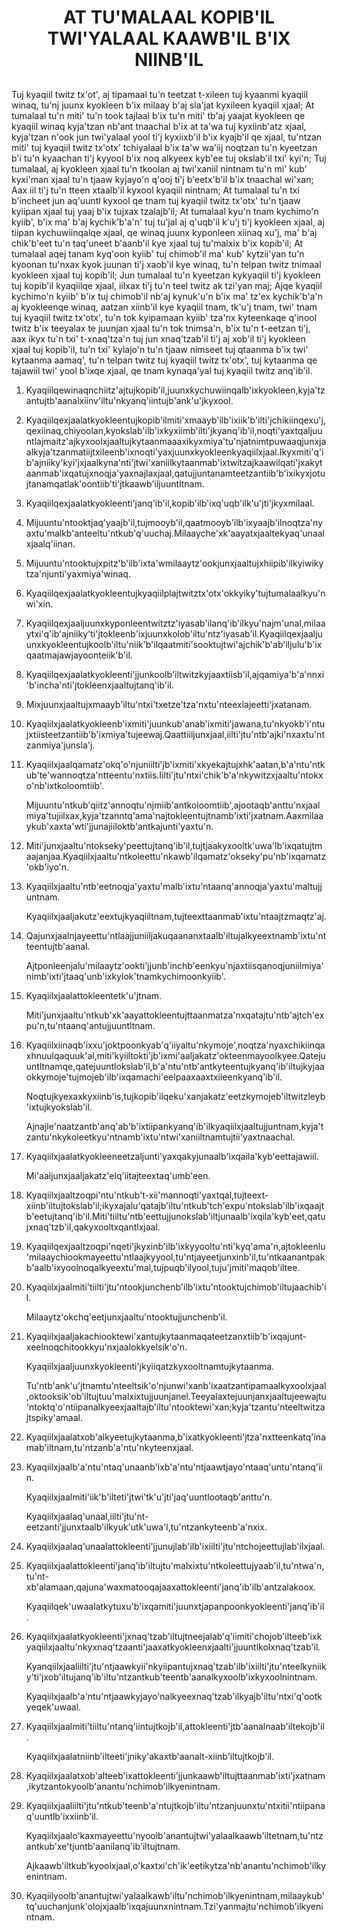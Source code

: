 <h1 align='center'>AT TU'MALAAL KOPIB'IL TWI'YALAAL KAAWB'IL B'IX NIINB'IL</h1>
<h2></h2>
<p>Tuj kyaqiil twitz tx'ot', aj tipamaal tu'n teetzat t-xileen tuj kyaanmi kyaqiil winaq, tu'nj juunx kyokleen b'ix milaay b'aj sla'jat kyxileen kyaqiil xjaal;
At tumalaal tu'n miti' tu'n took tajlaal b'ix tu'n miti' tb'aj yaajat kyokleen qe kyaqiil winaq kyja'tzan nb'ant tnaachal b'ix at ta'wa tuj kyxiinb'atz xjaal, kyja'tzan n'ook jun twi'yalaal yool ti'j kyxiixb'il b'ix kyajb'il qe xjaal, tu'ntzan miti' tuj kyaqiil twitz tx'otx' tchiyalaal b'ix ta'w wa'iij noqtzan tu'n kyeetzan b'i tu'n kyaachan ti'j kyyool b'ix noq alkyeex kyb'ee tuj okslab'il txi' kyi'n;
Tuj tumalaal, aj kyokleen xjaal tu'n tkoolan aj twi'xaniil nintnam tu'n mi' kub' kyxi'man xjaal tu'n tjaaw kyjayo'n q'ooj ti'j b'eetx'b'il b'ix tnaachal wi'xan;
Aax iil ti'j tu'n tteen xtaalb'il kyxool kyaqiil nintnam;
At tumalaal tu'n txi b'incheet jun aq'uuntl kyxool qe tnam tuj kyaqiil twitz tx'otx' tu'n tjaaw kyiipan xjaal tuj yaaj b'ix tujxax tzalajb'il;
At tumalaal kyu'n tnam kychimo'n kyiib', b'ix ma' b'aj kychik'b'a'n' tuj tu'jal aj q'uqb'il k'u'j ti'j kyokleen xjaal, aj tiipan kychuwiinqalqe xjaal, qe winaq juunx kyponleen xiinaq xu'j, ma' b'aj chik'b'eet tu'n taq'uneet b'aanb'il kye xjaal tuj tu'malxix b'ix kopib'il;
At tumalaal aqej tanam kyq'oon kyiib' tuj chimob'il ma' kub' kytzii'yan tu'n kyoonan tu'nxax kyok juunan ti'j xaob'il kye winaq, tu'n telpan twitz tnimaal kyokleen xjaal tuj kopib'il;
Jun tumalaal tu'n kyeetzan kykyaqiil ti'j kyokleen tuj kopib'il kyaqiilqe xjaal, iilxax ti'j tu'n teel twitz ak tzi'yan maj;
Ajqe kyaqiil kychimo'n kyiib' b'ix tuj chimob'il nb'aj kynuk'u'n b'ix ma' tz'ex kychik'b'a'n aj kyokleenqe winaq, aatzan xiinb'il kye kyaqiil tnam, tk'u'j tnam, twi' tnam tuj kyaqiil twitz tx'otx', tu'n tok kyipamaan kyiib' tza'nx kyteenkaqe q'inool twitz b'ix teeyalax te juunjan xjaal tu'n tok tnimsa'n, b'ix tu'n t-eetzan ti'j, aax ikyx tu'n txi' t-xnaq'tza'n tuj jun xnaq'tzab'il ti'j aj xob'il ti'j kyokleen xjaal tuj kopib'il, tu'n txi' kylajo'n tu'n tjaaw nimseet tuj qtaanma b'ix twi' kytaanma aamaq', tu'n telpan twitz tuj kyaqiil twitz tx'otx', tuj kytaanma qe tajawiil twi' yool b'ixqe xjaal, qe tnam kynaqa'yal tuj kyaqiil twitz anq'ib'il.</p>
<ol>
  <li>
    <p>Kyaqiilqewinaqnchiitz'ajtujkopib'il,juunxkychuwiinqalb'ixkyokleen,kyja'tzantujtb'aanalxiinv'iltu'nkyanq'iintujb'ank'u'jkyxool.</p>
  </li>
  <li>
    <p>Kyaqiilqexjaalatkyokleentujkopib'ilmiti'xmaayb'ilb'ixiik'b'ilti'jchikiinqexu'j,qexiinaq,chiyoolan,kyokslab'ilb'ixkyxiimb'ilti'jkyanq'ib'il,noqti'yaxtqaljuuntlajmaitz'ajkyxoolxjaaltujkytaanmaaaxikyxmiya'tu'njatnimtpuwaaqjunxjaalkyja'tzanmatiijtxileenb'ixnoqti'yaxjuunxkyokleenkyaqiilxjaal.Ikyxmiti'q'ib'ajniiky'kyi'jxjaalkyna'nti'jtwi'xaniilkytaanmab'ixtwitzajkaawilqati'jxakytaanmab'ixqatujxnoqja'yaxnajlaxjaal,qatujjuntanamteetzantiib'b'ixikyxjotujtanamqatlak'oontiib'ti'jtkaawb'iljuuntltnam.</p>
  </li>
  <li>
    <p>Kyaqiilqexjaalatkyokleenti'janq'ib'il,kopib'ilb'ixq'uqb'ilk'u'jti'jkyxmilaal.</p>
  </li>
  <li>
    <p>Mijuuntu'ntooktjaq'yaajb'il,tujmooyb'il,qaatmooyb'ilb'ixyaajb'ilnoqtza'nyaxtu'malkb'anteeltu'ntkub'q'uuchaj.Milaayche'xk'aayatxjaaltekyaq'unaalxjaalq'iinan.</p>
  </li>
  <li>
    <p>Mijuuntu'ntooktujxpitz'b'ilb'ixta'wmilaaytz'ookjunxjaaltujxhiipib'ilkyiwikytza'njunti'yaxmiya'winaq.</p>
  </li>
  <li>
    <p>Kyaqiilqexjaalatkyokleentujkyaqiilplajtwitztx'otx'okkyiky'tujtumalaalkyu'nwi'xin.</p>
  </li>
  <li>
    <p>Kyaqiilqexjaaljuunxkyponleentwitztz'iyasab'ilanq'ib'ilkyu'najm'unal,milaaytxi'q'ib'ajniiky'ti'jtokleenb'ixjuunxkolob'iltu'ntz'iyasab'il.Kyaqiilqexjaaljuunxkyokleentujkoolb'iltu'niik'b'ilqaatmiti'sooktujtwi'ajchik'b'ab'iljulu'b'ixqaatmajawjayoonteiik'b'il.</p>
  </li>
  <li>
    <p>Kyaqiilqexjaalatkyokleenti'jjunkoolb'iltwitzkyjaaxtiisb'il,ajqamiya'b'a'nnxi'b'incha'nti'jtokleenxjaaltujtanq'ib'il.</p>
  </li>
  <li>
    <p>Mixjuunxjaaltujxmaayb'iltu'ntxi'txetze'tza'nxtu'nteexlajeetti'jxatanam.</p>
  </li>
  <li>
    <p>Kyaqiilxjaalatkyokleenb'ixmiti'juunkub'anab'ixmiti'jawana,tu'nkyokb'i'ntujxtiisteetzantiib'b'ixmiya'tujeewaj.Qaattiiljunxjaal,iilti'jtu'ntb'ajki'nxaxtu'ntzanmiya'junsla'j.</p>
  </li>
  <li>
    <p>Kyaqiilxjaalqamatz'okq'o'njuniilti'jb'ixmiti'xkyekajtujxhk'aatan,b'a'ntu'ntkub'te'wannoqtza'ntteentu'nxtiis.Iilti'jtu'ntxi'chik'b'a'nkywitzxjaaltu'ntokxo'nb'ixtkoloomtiib'.</p>
    <p>Mijuuntu'ntkub'qiitz'annoqtu'njmiib'antkoloomtiib',ajootaqb'anttu'nxjaalmiya'tujiilxax,kyja'tzanntq'ama'najtokleentujtnamb'ixti'jxatnam.Aaxmilaaykub'xaxta'wti'jjunajiiloktb'antkajunti'yaxtu'n.</p>
  </li>
  <li>
    <p>Miti'junxjaaltu'ntokseky'peettujtanq'ib'il,tujtjaakyxooltk'uwa'lb'ixqatujtmaajanjaa.Kyaqiilxjaaltu'ntkoleettu'nkawb'ilqamatz'okseky'pu'nb'ixqamatz'okb'iyo'n.</p>
  </li>
  <li>
    <p>Kyaqiilxjaaltu'ntb'eetnoqja'yaxtu'malb'ixtu'ntaanq'annoqja'yaxtu'maltujjuntnam.</p>
    <p>Kyaqiilxjaaljakutz'eextujkyaqiiltnam,tujteexttaanmab'ixtu'ntaajtzmaqtz'aj.</p>
  </li>
  <li>
    <p>Qajunxjaalnjayeettu'ntlaajjuniiljakuqaananxtaalb'iltujalkyeextnamb'ixtu'ntteentujtb'aanal.</p>
    <p>Ajtponleenjalu'milaaytz'ookti'jjunb'inchb'eenkyu'njaxtiisqanoqjuniilmiya'nimb'ixti'jtaaq'unb'ixkylok'tnamkychimoonkyiib'.</p>
  </li>
  <li>
    <p>Kyaqiilxjaalattokleentetk'u'jtnam.</p>
    <p>Miti'junxjaaltu'ntkub'xk'aayattokleentujttaanmatza'nxqatajtu'ntb'ajtch'expu'n,tu'ntaanq'antujjuuntltnam.</p>
  </li>
  <li>
    <p>Kyaqiilxiinaqb'ixxu'joktpoonkyab'q'iiyaltu'nkymoje',noqtza'nyaxchikiinqaxhnuulqaquuk'al,miti'kyiiltokti'jb'ixmi'aaljakatz'okteenmayoolkyee.Qatejuuntltnamqe,qatejuuntlokslab'il,b'a'ntu'ntb'antkyteentujkyanq'ib'iltujkyjaaokkymoje'tujmojeb'ilb'ixqamachi'eelpaaxaaxtxileenkyanq'ib'il.</p>
    <p>Noqtujkyexaxkyxiinb'is,tujkopib'ilqeku'xanjakatz'eetzkymojeb'iltwitzleyb'ixtujkyokslab'il.</p>
    <p>Ajnajle'naatzantb'anq'ab'b'ixtiipankyanq'ib'ilkyaqiilxjaaltujjuntnam,kyja'tzantu'nkykoleetkyu'ntnamb'ixtu'ntwi'xaniiltnamtujtii'yaxtnaachal.</p>
  </li>
  <li>
    <p>Kyaqiilxjaalatkyokleeneetzaljunti'yaxqakyjunaalb'ixqaila'kyb'eettajawiil.</p>
    <p>Mi'aaljunxjaaljakatz'elq'iitajteextaq'umb'een.</p>
  </li>
  <li>
    <p>Kyaqiilxjaaltzoqpi'ntu'ntkub't-xii'mannoqti'yaxtqal,tujteext-xiinb'iltujtokslab'il;ikyxajalu'qatajb'iltu'ntkub'tch'expu'ntokslab'ilb'ixqaajtb'eetujtanq'ib'il.Miti'tiiltu'ntb'eettujjunokslab'iltjunaalb'ixqila'kyb'eet,qatujxnaq'tzb'il,qakyxooltxqantlxjaal.</p>
  </li>
  <li>
    <p>Kyaqiilqexjaaltzoqpi'nqeti'jkyxinb'ilb'ixkyyooltu'nti'kyq'ama'n,ajtokleenlu'milaaychiookmayeettu'ntlaajkyyool,tu'ntjayeetjunxinb'il,tu'ntkaanantpakb'aalb'ixyoolnoqalkyeextu'mal,tujpuqb'ilyool,tuju'jmiti'maqob'iltee.</p>
  </li>
  <li>
    <p>Kyaqiilxjaalmiti'tiilti'jtu'ntookjunchenb'ilb'ixtu'ntooktujchimob'iltujaachib'il.</p>
    <p>Milaaytz'okchq'eetjunxjaaltu'ntooktujjunchenb'il.</p>
  </li>
  <li>
    <p>Kyaqiilxjaaljakachiooktewi'xantujkytaanmaqateetzanxtiib'b'ixqajunt-xeelnoqchitookkyu'nxjaalokkyelsik'o'n.</p>
    <p>Kyaqiilxjaaljuunxkyokleenti'jkyiiqatzkyxooltnamtujkytaanma.</p>
    <p>Tu'ntb'ank'u'jtnamtu'nteeltsik'o'njunwi'xanb'ixaatzantipamaalkyxoolxjaal,oktooksik'ob'iltujtuu'malxixtujjuunjanel.Teeyalaxtejuunjanxjaaltujeewajtu'ntoktq'o'ntiipanalkyeexjaaltajb'iltu'ntooktewi'xan;kyja'tzantu'nteeltwitzajtspiky'amaal.</p>
  </li>
  <li>
    <p>Kyaqiilxjaalatxob'alkyeetujkytaanma,b'ixatkyokleenti'jtza'nxtteenkatq'inamab'iltnam,tu'ntzanb'a'ntu'nkyteenxjaal.</p>
  </li>
  <li>
    <p>Kyaqiilxjaalb'a'ntu'ntaq'unaanb'ixb'a'ntu'ntjaawtjayo'ntaaq'untu'ntanq'iin.</p>
    <p>Kyaqiilxjaalmiti'iik'b'ilteti'jtwi'tk'u'jti'jaq'uuntlootaqb'anttu'n.</p>
    <p>Kyaqiilxjaalaq'unaal,iilti'jtu'nt-eetzanti'jjunxtaalb'ilkyuk'utk'uwa'l,tu'ntzankyteenb'a'nxix.</p>
    <p></p>
  </li>
  <li>
    <p>Kyaqiilxjaalaq'unaalattokleenti'jjunujlab'ilb'ixiilti'jtu'ntchojeettujlab'ilxjaal.</p>
  </li>
  <li>
    <p>Kyaqiilxjaalattokleenti'janq'ib'iltujtu'malxixtu'ntkoleettujyaab'il,tu'ntwa'n,tu'nt-xb'alamaan,qajuna'waxmatooqajaaxattokleenti'janq'ib'ilb'antzalakoox.</p>
    <p>Kyaqiilqek'uwaalatkytuxu'b'ixqamiti'juunxtjapanpoonkyokleenti'janq'ib'il.</p>
  </li>
  <li>
    <p>Kyaqiilxjaalatkyokleenti'jxnaq'tzab'iltujtneejalab'q'iimiti'chojob'ilteeb'ixkyaqiilxjaaltu'nkyxnaq'tzaanti'jaaxatkyokleenxjaalti'jjuuntlkolxnaq'tzab'il.</p>
    <p>Kyanqiilxjaaliilti'jtu'ntjaawkyii'nkyiipantujxnaq'tzab'ilb'ixiilti'jtu'nteelkyniiky'ti'jxob'iltujanq'ib'iltu'ntzantkub'teentb'aanalkyxoolb'ixkyxoolnintnam.</p>
    <p>Kyaqiilxjaalb'a'ntu'ntjaawkyjayo'nalkyeexnaq'tzab'ilkyajb'iltu'ntxi'q'ootkyeqek'uwaal.</p>
  </li>
  <li>
    <p>Kyaqiilxjaalmiti'tiiltu'ntanq'iintujtkojb'il,attokleenti'jtb'aanalnaab'iltekojb'il.</p>
    <p>Kyaqiilxjaalatniinb'ilteeti'jniky'akaxtb'aanalt-xiinb'iltujtkojb'il.</p>
  </li>
  <li>
    <p>Kyaqiilxjaalatxob'alteeb'ixattokleenti'jjunkaawb'iltujttaanmab'ixti'jxatnam,ikytzantokyoolb'anantu'nchimob'ilkyenintnam.</p>
  </li>
  <li>
    <p>Kyaqiilxjaaliilti'jtu'ntkub'teenb'a'ntujtkojb'iltu'ntzanjuunxtu'ntxitii'ntiipanaq'uuntlb'ixxiinb'il.</p>
    <p>Kyaqiilxjaalo'kaxmayeettu'nyoolb'anantujtwi'yalaalkaawb'iltetnam,tu'ntzantkub'xe'tjuntb'aanilanq'ib'iltujtnam.</p>
    <p>Ajkaawb'iltkub'kyoolxjaal,o'kaxtxi'ch'ik'eetikytza'nb'anantu'nchimob'ilkyenintnam.</p>
  </li>
  <li>
    <p>Kyaqiilyoolb'anantujtwi'yalaalkawb'iltu'nchimob'ilkyenintnam,milaaykub'tq'uuchanjunk'olojxjaalb'ixqajuunxnintnam.Tzi'yanmajtu'nchimob'ilkyenintnam.</p>
  </li>
</ol>